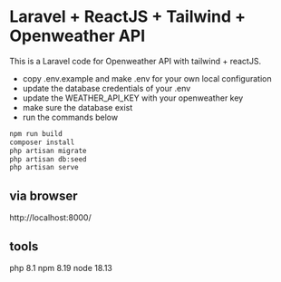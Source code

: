 # Laravel + ReactJS + Tailwind + Openweather API

This is a Laravel code for Openweather API with tailwind + reactJS.

- copy .env.example and make .env for your own local configuration 
- update the database credentials of your .env
- update the WEATHER_API_KEY with your openweather key
- make sure the database exist
- run the commands below 


```bash
npm run build
composer install
php artisan migrate
php artisan db:seed 
php artisan serve
```

## via browser

http://localhost:8000/

## tools
php 8.1
npm 8.19
node 18.13
